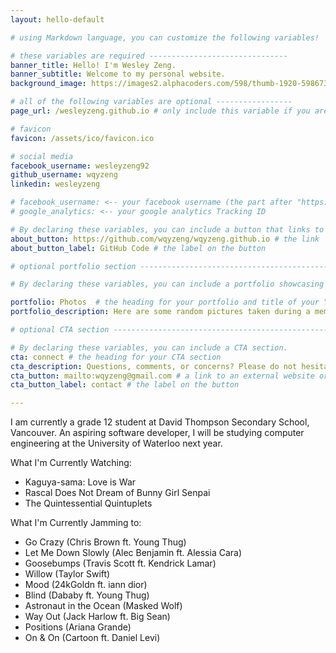 ```yaml
---
layout: hello-default

# using Markdown language, you can customize the following variables!

# these variables are required -------------------------------
banner_title: Hello! I'm Wesley Zeng.
banner_subtitle: Welcome to my personal website.
background_image: https://images2.alphacoders.com/598/thumb-1920-598673.jpg

# all of the following variables are optional -----------------
page_url: /wesleyzeng.github.io # only include this variable if you aren't building the page to your primary domain 

# favicon
favicon: /assets/ico/favicon.ico

# social media
facebook_username: wesleyzeng92
github_username: wqyzeng
linkedin: wesleyzeng

# facebook_username: <-- your facebook username (the part after "https://www.facebook.com/...")
# google_analytics: <-- your google analytics Tracking ID

# By declaring these variables, you can include a button that links to an external website or to media.
about_button: https://github.com/wqyzeng/wqyzeng.github.io # the link
about_button_label: GitHub Code # the label on the button

# optional portfolio section ------------------------------------------

# By declaring these variables, you can include a portfolio showcasing your work and organize your portfolio's items into a custom layout, all without adding any CSS. In addition, you must 1) create an HTML file in the_includes folder for each project with the text you'd like to display, and 2) create a YAML file in the _data folder describing the order in which each project should be shown and categorized. See `/includes/example.html` and `/_data/work.yml` for examples.

portfolio: Photos  # the heading for your portfolio and title of your YAML file
portfolio_description: Here are some random pictures taken during a memorable field trip to Alberta in my grade 8 year. # a description to be displayed below the heading and above the content

# optional CTA section --------------------------------------------------

# By declaring these variables, you can include a CTA section.
cta: connect # the heading for your CTA section
cta_description: Questions, comments, or concerns? Please do not hesitate to reach out. # a description to be displayed below the heading and above the content
cta_button: mailto:wqyzeng@gmail.com # a link to an external website or to media
cta_button_label: contact # the label on the button

---			
```

[//]: # (write a bit about yourself here)

I am currently a grade 12 student at David Thompson Secondary School, Vancouver. An aspiring software developer, I will be studying computer engineering at the University of Waterloo next year.

What I'm Currently Watching: 
- Kaguya-sama: Love is War
- Rascal Does Not Dream of Bunny Girl Senpai 
- The Quintessential Quintuplets

What I'm Currently Jamming to:
- Go Crazy (Chris Brown ft. Young Thug)
- Let Me Down Slowly (Alec Benjamin ft. Alessia Cara)
- Goosebumps (Travis Scott ft. Kendrick Lamar)
- Willow (Taylor Swift)
- Mood (24kGoldn ft. iann dior)
- Blind (Dababy ft. Young Thug)
- Astronaut in the Ocean (Masked Wolf)
- Way Out (Jack Harlow ft. Big Sean)
- Positions (Ariana Grande)
- On & On (Cartoon ft. Daniel Levi)
